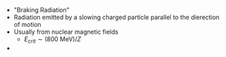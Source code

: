  - "Braking Radiation"
 - Radiation emitted by a slowing charged particle parallel to the dierection of motion
 - Usually from nuclear magnetic fields
	 - $E_{crit} \sim (800\text{ MeV})/Z$
 - 
